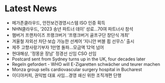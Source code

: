 # Latest News
-  메가존클라우드, 안전보건경영시스템 ISO 인증 획득
-  NHN클라우드, ‘2023 송년 파트너 데이’ 성료…70여 파트너사 참석
-  햄버거 프랜차이즈 프랭크버거 ‘프랭크버거 골프구단 창단식 개최’
-  겨울철 자외선 차단·보습 가능한 선케어 ‘지니안 버블 휩 선무스’ 출시
-  제주 고향사랑기부자 1만명 돌파…모금액 12억 넘어
-  현대해상, '정몽윤 장남' 정경선 신임 CSO 선임
-  Postcard sent from Sydney turns up in the UK, four decades later
-  Regeln gefordert - WHO will E-Zigaretten schwächer und teurer machen
-  Monza group sells cardiovascular surgery hospital in Bucharest
-  이디야커피, 권익범 대표 사임…경영 쇄신 위한 조직개편 단행
